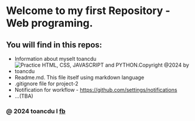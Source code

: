 # Welcome to my first Repository - Web programing.

## You will find in this repos: 
* Information about myselt toancdu
* ![Practice HTML, CSS, JAVASCRIPT and PYTHON.Copyright @2024 by toancdu](https://github.com/toancdu/PROJECT-2.git)
* Readme.md. This file itself using markdown language
* .gitignore file for project-2
* Notification for workflow - https://github.com/settings/notifications
* ...(TBA)
### @ 2024 toancdu I [fb ](https://www.facebook.com/profile.php?id=100035287815664)


